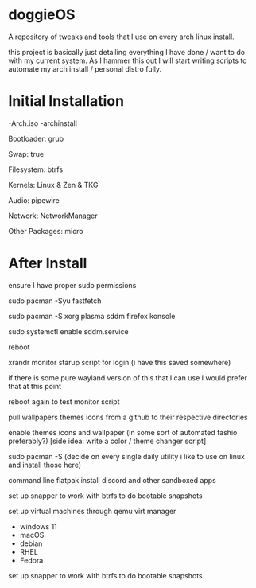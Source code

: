 # doggieOS
A repository of tweaks and tools that I use on every arch linux install.

this project is basically just detailing everything I have done / want to do with my current system. As I hammer this out I will start writing scripts to automate my arch install / personal distro fully.

# Initial Installation 
-Arch.iso
-archinstall

Bootloader: grub

Swap: true

Filesystem: btrfs

Kernels: Linux & Zen & TKG

Audio: pipewire

Network: NetworkManager

Other Packages: micro

# After Install
ensure I have proper sudo permissions

sudo pacman -Syu fastfetch

sudo pacman -S xorg plasma sddm firefox konsole

sudo systemctl enable sddm.service

reboot

xrandr monitor starup script for login (i have this saved somewhere)

if there is some pure wayland version of this that I can use I would prefer that at this point

reboot again to test monitor script

pull wallpapers themes icons from a github to their respective directories

enable themes icons and wallpaper (in some sort of automated fashio preferably?) [side idea: write a color / theme changer script]

sudo pacman -S (decide on every single daily utility i like to use on linux and install those here)

command line flatpak install discord and other sandboxed apps

set up snapper to work with btrfs to do bootable snapshots

set up virtual machines through qemu virt manager
- windows 11
- macOS
- debian
- RHEL
- Fedora

set up snapper to work with btrfs to do bootable snapshots
